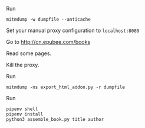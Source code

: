 Run

```
mitmdump -w dumpfile --anticache
```

Set your manual proxy configuration to `localhost:8080`

Go to http://cn.epubee.com/books

Read some pages.

Kill the proxy.

Run

```
mitmdump -ns export_html_addon.py -r dumpfile
```

Run

```
pipenv shell
pipenv install
python3 assemble_book.py title author
```

